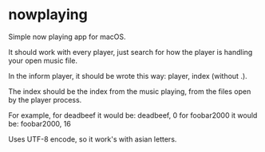 # nowplaying
Simple now playing app for macOS.

It should work with every player, just search for how the player is handling your open music file.

In the inform player, it should be wrote this way: player, index (without .).

The index should be the index from the music playing, from the files open by the player process.

For example, for deadbeef it would be: deadbeef, 0
             for foobar2000 it would be: foobar2000, 16
             

Uses UTF-8 encode, so it work's with asian letters.

